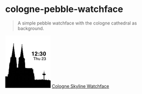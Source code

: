 # cologne-pebble-watchface

> A simple pebble watchface with the cologne cathedral as background.

![Background Image](screenshot.png)
[Cologne Skyline Watchface](http://apps.getpebble.com/en_US/application/55b0d84bd53410677c000039)
